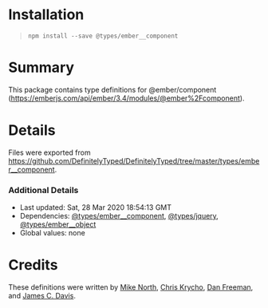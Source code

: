 # Installation
> `npm install --save @types/ember__component`

# Summary
This package contains type definitions for @ember/component (https://emberjs.com/api/ember/3.4/modules/@ember%2Fcomponent).

# Details
Files were exported from https://github.com/DefinitelyTyped/DefinitelyTyped/tree/master/types/ember__component.

### Additional Details
 * Last updated: Sat, 28 Mar 2020 18:54:13 GMT
 * Dependencies: [@types/ember__component](https://npmjs.com/package/@types/ember__component), [@types/jquery](https://npmjs.com/package/@types/jquery), [@types/ember__object](https://npmjs.com/package/@types/ember__object)
 * Global values: none

# Credits
These definitions were written by [Mike North](https://github.com/mike-north), [Chris Krycho](https://github.com/chriskrycho), [Dan Freeman](https://github.com/dfreeman), and [James C. Davis](https://github.com/jamescdavis).

